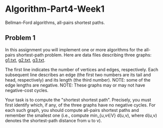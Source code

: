 # Algorithm-Part4-Week1
Bellman-Ford algorithms, all-pairs shortest paths.

## Problem 1
In this assignment you will implement one or more algorithms for the all-pairs shortest-path problem. Here are data files describing three graphs:
[g1.txt](https://github.com/YuxingLiu/Algorithms-Coursera/blob/master/Part4-Week1/g1.txt),
[g2.txt](https://github.com/YuxingLiu/Algorithms-Coursera/blob/master/Part4-Week1/g2.txt),
[g3.txt](https://github.com/YuxingLiu/Algorithms-Coursera/blob/master/Part4-Week1/g3.txt).

The first line indicates the number of vertices and edges, respectively. Each subsequent line describes an edge (the first two numbers are its tail and head, respectively) and its length (the third number). NOTE: some of the edge lengths are negative. NOTE: These graphs may or may not have negative-cost cycles.

Your task is to compute the "shortest shortest path". Precisely, you must first identify which, if any, of the three graphs have no negative cycles. For each such graph, you should compute all-pairs shortest paths and remember the smallest one (i.e., compute min_{u,v∈V} d(u,v), where d(u,v) denotes the shortest-path distance from u to v).
